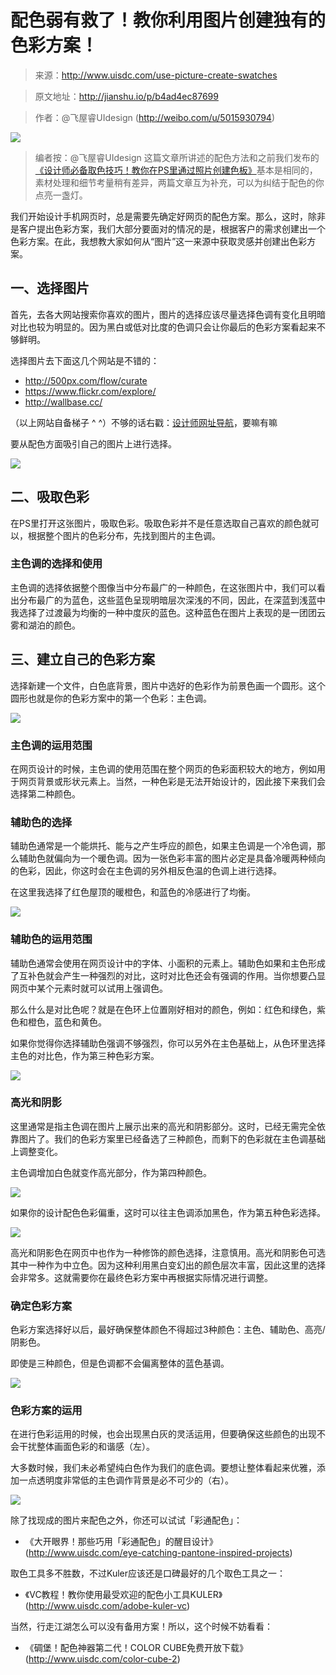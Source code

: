 # 配色弱有救了！教你利用图片创建独有的色彩方案！

> 来源：http://www.uisdc.com/use-picture-create-swatches

> 原文地址：http://jianshu.io/p/b4ad4ec87699

> 作者：@飞屋睿UIdesign (http://weibo.com/u/5015930794)

![](01.jpg)

> 编者按：@飞屋睿UIdesign 这篇文章所讲述的配色方法和之前我们发布的[《设计师必备取色技巧！教你在PS里通过照片创建色板》](http://www.uisdc.com/create-color-swatches-from-photograph)基本是相同的，素材处理和细节考量稍有差异，两篇文章互为补充，可以为纠结于配色的你点亮一盏灯。

我们开始设计手机网页时，总是需要先确定好网页的配色方案。那么，这时，除非是客户提出色彩方案，我们大部分要面对的情况的是，根据客户的需求创建出一个色彩方案。在此，我想教大家如何从“图片”这一来源中获取灵感并创建出色彩方案。

## 一、选择图片

首先，去各大网站搜索你喜欢的图片，图片的选择应该尽量选择色调有变化且明暗对比也较为明显的。因为黑白或低对比度的色调只会让你最后的色彩方案看起来不够鲜明。

选择图片去下面这几个网站是不错的：

* http://500px.com/flow/curate
* https://www.flickr.com/explore/
* http://wallbase.cc/

（以上网站自备梯子 ^ ^）不够的话右戳：[设计师网址导航](http://hao.uisdc.com/)，要嘛有嘛

要从配色方面吸引自己的图片上进行选择。

![](02.jpg)

## 二、吸取色彩

在PS里打开这张图片，吸取色彩。吸取色彩并不是任意选取自己喜欢的颜色就可以，根据整个图片的色彩分布，先找到图片的主色调。

### 主色调的选择和使用

主色调的选择依据整个图像当中分布最广的一种颜色，在这张图片中，我们可以看出分布最广的为蓝色，这些蓝色呈现明暗层次深浅的不同，因此，在深蓝到浅蓝中我选择了过渡最为均衡的一种中度灰的蓝色。这种蓝色在图片上表现的是一团团云雾和湖泊的颜色。

## 三、建立自己的色彩方案

选择新建一个文件，白色底背景，图片中选好的色彩作为前景色画一个圆形。这个圆形也就是你的色彩方案中的第一个色彩：主色调。

![](03.jpg)

### 主色调的运用范围

在网页设计的时候，主色调的使用范围在整个网页的色彩面积较大的地方，例如用于网页背景或形状元素上。当然，一种色彩是无法开始设计的，因此接下来我们会选择第二种颜色。

### 辅助色的选择

辅助色通常是一个能烘托、能与之产生呼应的颜色，如果主色调是一个冷色调，那么辅助色就偏向为一个暖色调。因为一张色彩丰富的图片必定是具备冷暖两种倾向的色彩，因此，你这时会在主色调的另外相反色温的色调上进行选择。

在这里我选择了红色屋顶的暖橙色，和蓝色的冷感进行了均衡。

![](04.jpg)

### 辅助色的运用范围

辅助色通常会使用在网页设计中的字体、小面积的元素上。辅助色如果和主色形成了互补色就会产生一种强烈的对比，这时对比色还会有强调的作用。当你想要凸显网页中某个元素时就可以试用上强调色。

那么什么是对比色呢？就是在色环上位置刚好相对的颜色，例如：红色和绿色，紫色和橙色，蓝色和黄色。

如果你觉得你选择辅助色强调不够强烈，你可以另外在主色基础上，从色环里选择主色的对比色，作为第三种色彩方案。

![](05.png)

### 高光和阴影

这里通常是指主色调在图片上展示出来的高光和阴影部分。这时，已经无需完全依靠图片了。我们的色彩方案里已经备选了三种颜色，而剩下的色彩就在主色调基础上调整变化。

主色调增加白色就变作高光部分，作为第四种颜色。

![](06.png)

如果你的设计配色色彩偏重，这时可以往主色调添加黑色，作为第五种色彩选择。

![](07.png)

高光和阴影色在网页中也作为一种修饰的颜色选择，注意慎用。高光和阴影色可选其中一种作为中立色。因为这种利用黑白变幻出的颜色层次丰富，因此这里的选择会非常多。这就需要你在最终色彩方案中再根据实际情况进行调整。

### 确定色彩方案

色彩方案选择好以后，最好确保整体颜色不得超过3种颜色：主色、辅助色、高亮/阴影色。

即使是三种颜色，但是色调都不会偏离整体的蓝色基调。

![](08.jpg)

### 色彩方案的运用

在进行色彩运用的时候，也会出现黑白灰的灵活运用，但要确保这些颜色的出现不会干扰整体画面色彩的和谐感（左）。

大多数时候，我们未必希望纯白色作为我们的底色调。要想让整体看起来优雅，添加一点透明度非常低的主色调作背景是必不可少的（右）。

![](09.jpg)

除了找现成的图片来配色之外，你还可以试试「彩通配色」：

* 《大开眼界！那些巧用「彩通配色」的醒目设计》(http://www.uisdc.com/eye-catching-pantone-inspired-projects)

取色工具多不胜数，不过Kuler应该还是口碑最好的几个取色工具之一：

* 《VC教程！教你使用最受欢迎的配色小工具KULER》(http://www.uisdc.com/adobe-kuler-vc)

当然，行走江湖怎么可以没有备用方案！所以，这个时候不妨看看：

* 《碉堡！配色神器第二代！COLOR CUBE免费开放下载》(http://www.uisdc.com/color-cube-2)
